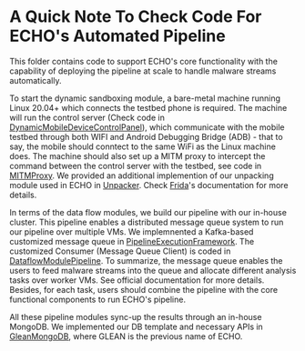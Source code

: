 # A Quick Note To Check Code For ECHO's Automated Pipeline

This folder contains code to support ECHO's core functionality with the capability of deploying the pipeline at scale to handle malware streams automatically. 

To start the dynamic sandboxing module, a bare-metal machine running Linux 20.04+ which connects the testbed phone is required. The machine will run the control server (Check code in [DynamicMobileDeviceControlPanel](DynamicMobileDeviceControlPanel)), which communicate with the mobile testbed through both WIFI and Android Debugging Bridge (ADB) - that to say, the mobile should conntect to the same WiFi as the Linux machine does. 
The machine should also set up a MITM proxy to intercept the command between the control server with the testbed, see code in [MITMProxy](MitMProxy). We provided an additional implemention of our unpacking module used in ECHO in [Unpacker](DynamicMobileDeviceControlPanel/Unpacker/). Check [Frida](https://frida.re/)'s documentation for more details. 
  

In terms of the data flow modules, we build our pipeline with our in-house cluster. This pipeline enables a distributed message queue system to run our pipeline over multiple VMs. We implemnented a Kafka-based customized message queue in [PipelineExecutionFramework](PipelineExecutionFramework). The customized Consumer (Message Queue Client) is coded in [DataflowModulePipeline](DataflowModulePipeline). To summarize, the message queue enables the users to feed malware streams into the queue and allocate different analysis tasks over worker VMs. See official documentation for more details. Besides, for each task, users should combine the pipeline with the core functional components to run ECHO's pipeline. 

All these pipeline modules sync-up the results through an in-house MongoDB. We implemented our DB template and necessary APIs in [GleanMongoDB](GleanMongoDB), where GLEAN is the previous name of ECHO.





